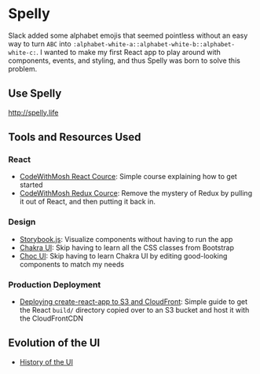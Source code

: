 # Spelly
Slack added some alphabet emojis that seemed pointless without an easy way to turn `ABC` into `:alphabet-white-a::alphabet-white-b::alphabet-white-c:`. I wanted to make my first React app to play around with components, events, and styling, and thus Spelly was born to solve this problem.

## Use Spelly
http://spelly.life

## Tools and Resources Used
### React
- [CodeWithMosh React Cource](https://codewithmosh.com/p/mastering-react): Simple course explaining how to get started
- [CodeWithMosh Redux Cource](https://codewithmosh.com/p/mastering-react): Remove the mystery of Redux by pulling it out of React, and then putting it back in.
### Design
- [Storybook.js](https://storybook.js.org/): Visualize components without having to run the app
- [Chakra UI](https://chakra-ui.com/): Skip having to learn all the CSS classes from Bootstrap
- [Choc UI](https://choc-ui.tech/): Skip having to learn Chakra UI by editing good-looking components to match my needs
### Production Deployment
- [Deploying create-react-app to S3 and CloudFront](https://wolovim.medium.com/deploying-create-react-app-to-s3-or-cloudfront-48dae4ce0af): Simple guide to get the React `build/` directory copied over to an S3 bucket and host it with the CloudFrontCDN

## Evolution of the UI
- [History of the UI](./docs/History%20of%20UI.md)